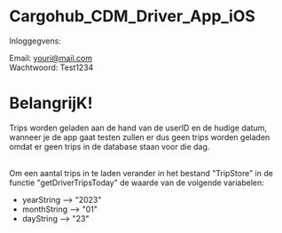 # Cargohub_CDM_Driver_App_iOS

Inloggegvens:

Email: youri@mail.com <br>
Wachtwoord: Test1234

# BelangrijK!

Trips worden geladen aan de hand van de userID en de hudige datum, 
wanneer je de app gaat testen zullen er dus geen trips worden geladen omdat er geen trips in de database staan voor die dag. <br><br>

Om een aantal trips in te laden verander in het bestand "TripStore" in de functie "getDriverTripsToday" de waarde van de volgende variabelen: <br>
- yearString --> "2023"
- monthString --> "01"
- dayString --> "23"
